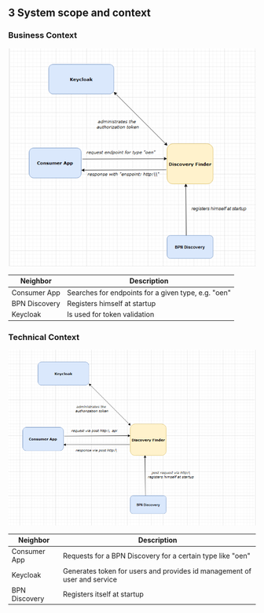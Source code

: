 ## 3 System scope and context

### Business Context

![](media/image2.PNG)

| Neighbor      | Description                                          |
|---------------|------------------------------------------------------|
| Consumer App  | Searches for endpoints for a given type, e.g.  "oen" |
| BPN Discovery | Registers himself at startup                         |
| Keycloak      | Is used for token validation                         |


### Technical Context

![](media/image3.PNG)

| Neighbor      | Description                                                              |
|---------------|--------------------------------------------------------------------------|
| Consumer App  | Requests for a BPN Discovery for a certain type like "oen"               |
| Keycloak      | Generates token for users and provides id management of user and service |
| BPN Discovery | Registers itself at startup                                              |